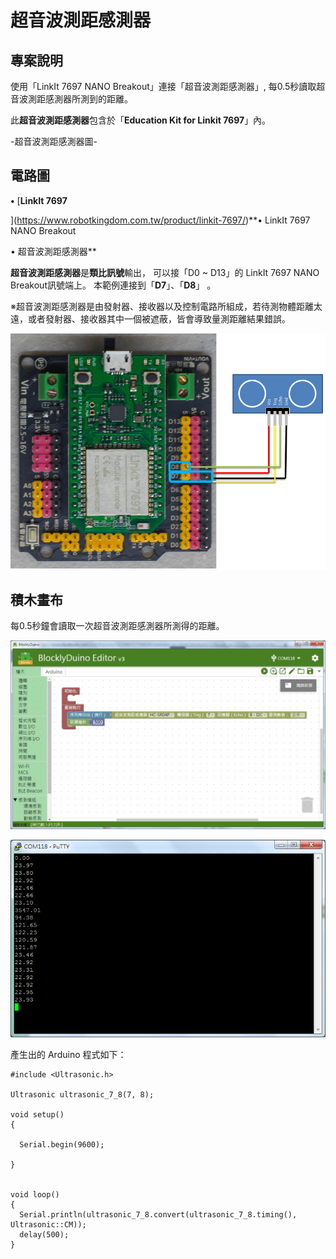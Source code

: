 # 超音波測距感測器

## 專案說明

使用「LinkIt 7697 NANO Breakout」連接「超音波測距感測器」, 每0.5秒讀取超音波測距感測器所測到的距離。
  
此**超音波測距感測器**包含於「**Education Kit for Linkit 7697**」內。
  
-超音波測距感測器圖-

## 電路圖

**•**	[**LinkIt 7697**
  
](https://www.robotkingdom.com.tw/product/linkit-7697/)**•	LinkIt 7697 NANO Breakout
  
•	超音波測距感測器**

**超音波測距感測器**是**類比訊號**輸出， 可以接「D0 ~ D13」的 LinkIt 7697 NANO Breakout訊號端上。 本範例連接到「**D7**」、「**D8**」 。

※超音波測距感測器是由發射器、接收器以及控制電路所組成，若待測物體距離太遠，或者發射器、接收器其中一個被遮蔽，皆會導致量測距離結果錯誤。

![](../.gitbook/assets/linkit7697_ultrasonic_01.png)

## 積木畫布

每0.5秒鐘會讀取一次超音波測距感測器所測得的距離。

![](../.gitbook/assets/linkit7697_ultrasonic_02.png)

![](../.gitbook/assets/linkit7697_ultrasonic_03.png)

產生出的 Arduino 程式如下：

```text
#include <Ultrasonic.h>

Ultrasonic ultrasonic_7_8(7, 8);

void setup()
{

  Serial.begin(9600);

}


void loop()
{
  Serial.println(ultrasonic_7_8.convert(ultrasonic_7_8.timing(), Ultrasonic::CM));
  delay(500);
}

```

